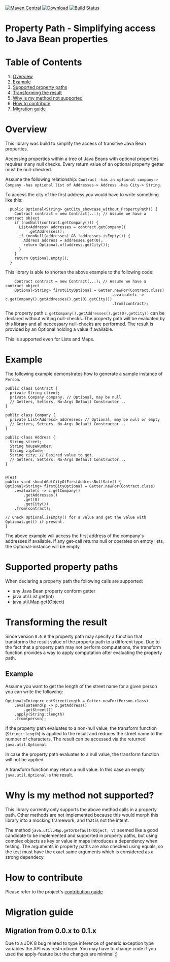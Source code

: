 [![Maven Central](https://img.shields.io/maven-central/v/com.remondis/propertypath.svg?label=Maven%20Central)](https://search.maven.org/search?q=g:%22com.remondis%22%20AND%20a:%22propertypath%22)
[ ![Download](https://api.bintray.com/packages/schuettec/maven/com.remondis.propertypath/images/download.svg) ](https://bintray.com/schuettec/maven/com.remondis.propertypath/_latestVersion)
[![Build Status](https://travis-ci.org/remondis-it/propertypath.svg?branch=develop)](https://travis-ci.org/remondis-it/propertypath)

# Property Path - Simplifying access to Java Bean properties

# Table of Contents
1. [Overview](#overview)
2. [Example](#example)
3. [Supported property paths](#supported-property-paths)
4. [Transforming the result](#transforming-the-result)
5. [Why is my method not supported](#why-is-my-method-not-supported)
6. [How to contribute](#how-to-contribute)
7. [Migration guide](#migration-guide)

# Overview

This library was build to simplify the access of transitive Java Bean properties.

Accessing properties within a tree of Java Beans with optional properties requires many null checks. Every return value of an optional property getter must be null-checked.

Assume the following relationship: `Contract -has an optional company-> Company -has optional list of Addresses-> Address -has City-> String`.

To access the city of the first address you would have to write something like this:

```
  public Optional<String> getCity_showcase_without_PropertyPath() {
    Contract contract = new Contract(...); // Assume we have a contract object
    if (nonNull(contract.getCompany())) {
      List<Address> addresses = contract.getCompany()
          .getAddresses();
      if (nonNull(addresses) && !addresses.isEmpty()) {
        Address address = addresses.get(0);
        return Optional.of(address.getCity());
      }
    }
    return Optional.empty();
  }
```

This library is able to shorten the above example to the following code:

```
    Contract contract = new Contract(...); // Assume we have a contract object
    Optional<String> firstCityOptional = Getter.newFor(Contract.class)
                                               .evaluate(c -> c.getCompany().getAddresses().get(0).getCity())
                                               .from(contract);
```

The property path `c.getCompany().getAddresses().get(0).getCity()` can be declared without writing null-checks. The property path will be evaluated by this library and all neccessary null-checks are performed.
The result is provided by an Optional holding a value if available.

This is supported even for Lists and Maps.


# Example

The following example demonstrates how to generate a sample instance of `Person`.

```
public class Contract {
  private String client;
  private Company company; // Optional, may be null
  // Getters, Setters, No-Args Default Constructor...
}

public class Company {
  private List<Address> addresses; // Optional, may be null or empty
  // Getters, Setters, No-Args Default Constructor...
}

public class Address {
  String street;
  String houseNumber;
  String zipCode;
  String city; // Desired value to get.
  // Getters, Setters, No-Args Default Constructor...
}


@Test
public void shouldGetCityOfFirstAddressNullSafe() {
Optional<String> firstCityOptional = Getter.newFor(Contract.class)
    .evaluate(c -> c.getCompany()
        .getAddresses()
        .get(0)
        .getCity())
    .from(contract);

// Check Optional.isEmpty() for a value and get the value with Optional.get() if present.
}
```

The above example will access the first address of the company's addresses if available. If any get-call returns null or operates on empty lists, the Optional-instance will be empty.

# Supported property paths

When declaring a property path the following calls are supported:
- any Java Bean property conform getter
- java.util.List.get(int)
- java.util.Map.get(Object)

# Transforming the result

Since version `0.0.6` the property path may specify a function that transforms the result value of the property path to a different type.
Due to the fact that a property path may not perform computations, the transform function provides a way to apply computation after evaluating the property path.

## Example

Assume you want to get the length of the street name for a given person you can write the following:
```
Optional<Integer> optStreetLength = Getter.newFor(Person.class)
    .evaluateAnd(p -> p.getAddress()
        .getStreet())
    .apply(String::length)
    .from(person);
```

If the property path evaluates to a non-null value, the transform function (`String::length`) is applied to the result and reduces the street name to the number of characters. The result can be accessed via the returned `java.util.Optional`.

In case the property path evaluates to a null value, the transform function will not be applied.

A transform function may return a null value. In this case an empty `java.util.Optional` is the result.


# Why is my method not supported?

This library currently only supports the above method calls in a property path. Other methods are not implemented because this would morph this library into a mocking framework, and that is not the intent.

The method `java.util.Map.getOrDefault(Object, V)` seemed like a good candidate to be implemented and supported in property paths, but using complex objects as key or value in maps introduces a dependency when testing. The arguments in property paths are also checked using equals, so the test must have the exact same arguments which is considered as a strong dependecy.

# How to contribute
Please refer to the project's [contribution guide](CONTRIBUTE.md)



# Migration guide

## Migration from 0.0.x to 0.1.x

Due to a JDK 8 bug related to type inference of generic exception type variables the API was restructured.
You may have to change code if you used the apply-feature but the changes are minimal ;)
